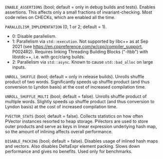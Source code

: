 `ENABLE_ASSERTIONS` (bool; default = only in debug builds and tests).
Enables assertions. This affects only a small fractions of invariant-checking.
Most code relies on CHECKs, which are enabled all the time.

`PARALLELISM_IMPLEMENTATION` (0, 1 or 2; default = 1).
* 0: Disable parallelism.
* 1: Parallelism via `std::execution`. Not supported by libc++ as at Sep 2021
  (see https://en.cppreference.com/w/cpp/compiler_support, P0024R2). Requires
  linking Threading Building Blocks ("-ltbb") with libstdc++, i.e. with
  gcc/clang builds.
* 2: Parallelism via `std::async`. Known to cause `std::bad_alloc` on large
  inputs.

`UNROLL_SHUFFLE` (bool; default = only in release builds).
Unrolls shuffle product of two words. Significantly speeds up shuffle product
(and thus conversion to Lyndon basis) at the cost of increased compilation time.

`UNROLL_SHUFFLE_MULTI` (bool; default = false).
Unrolls shuffle product of multiple words. Slightly speeds up shuffle product
(and thus conversion to Lyndon basis) at the cost of increased compilation time.

`PVECTOR_STATS` (bool; default = false).
Collects statistics on how often PVector instances resorted to heap storage.
PVectors are used to store outer products and serve as keys in linear expression
underlying hash map, so the amount of inlining affects overall performance.

`DISABLE_PACKING` (bool; default = false).
Disables usage of inlined hash maps and vectors. Also disables DeltaExpr element
packing. Slows down performance and gives no benefits. Used only for benchmarks.
